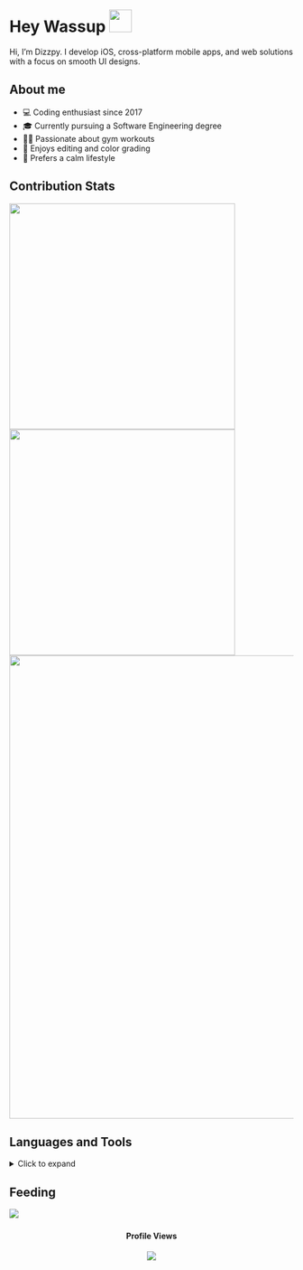 <h1>Hey Wassup <img src="https://emojiisland.com/cdn/shop/products/Handshake_Emoji_Icon_ios10_large.png?v=1571606090" width="40" /></h1>
<p>Hi, I’m Dizzpy. I develop iOS, cross-platform mobile apps, and web solutions with a focus on smooth UI designs.</p>



## About me
<!--
<img align="right" src="https://visitor-badge.laobi.icu/badge?page_id=dizzpy.dizzpy&left_color=royalblue&right_color=black"  />
-->

- 💻 Coding enthusiast since 2017
- 🎓 Currently pursuing a Software Engineering degree
- 🏋️‍♂️ Passionate about gym workouts
- 🎨 Enjoys editing and color grading
- 🌿 Prefers a calm lifestyle


## Contribution Stats

  <div align="start">
    <img width="400px" src="https://github-readme-stats.vercel.app/api?username=dizzpy&theme=gotham&show_icons=true&hide_border=true&count_private=true" />
    <img width="400px" src="https://github-readme-streak-stats.herokuapp.com/?user=dizzpy&theme=gotham&hide_border=true" />
    <img width="820px" src="https://github-profile-summary-cards.vercel.app/api/cards/profile-details?username=dizzpy&theme=gotham&hide_border=true">
    
  </div>


## Languages and Tools


<details>
  <summary>Click to expand</summary>
  

### Languages
<img style="margin: 10px" src="https://skillicons.dev/icons?i=html,css,sass,js,c,cs,java,mysql,dart,swift,arduino&" alt="Languages" />

### Frameworks
<img style="margin: 10px" src="https://skillicons.dev/icons?i=bootstrap,tailwindcss,react,nextjs,flutter,materialui,dotnet&" alt="Frameworks" />

### Tools
<img style="margin: 10px" src="https://skillicons.dev/icons?i=vscode,androidstudio,firebase,git,postman,docker,vercel,notion,ai,ae,figma&" alt="Tools" />
</details>



## Feeding

  <p align="statr">
    <img src ="https://raw.githubusercontent.com/methexx/methexx/output/github-contribution-grid-snake-dark.svg">
  </p>



###
<!--
<div align="center">
  <img src="https://raw.githubusercontent.com/platane/snk/output/github-contribution-grid-snake-dark.svg"  />
</div>
-->

###

<div align="center">
  <h4>Profile Views</h4>
  <img src="https://profile-counter.glitch.me/dizzpy/count.svg?"  />
</div>
